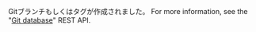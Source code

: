 Gitブランチもしくはタグが作成されました。 For more information, see the "[Git database](/rest/reference/git#create-a-reference)" REST API.
